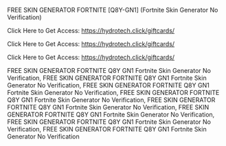 FREE SKIN GENERATOR FORTNITE [Q8Y-GN1] (Fortnite Skin Generator No Verification)

Click Here to Get Access: https://hydrotech.click/giftcards/

Click Here to Get Access: https://hydrotech.click/giftcards/

Click Here to Get Access: https://hydrotech.click/giftcards/

FREE SKIN GENERATOR FORTNITE Q8Y GN1 Fortnite Skin Generator No Verification, FREE SKIN GENERATOR FORTNITE Q8Y GN1 Fortnite Skin Generator No Verification, FREE SKIN GENERATOR FORTNITE Q8Y GN1 Fortnite Skin Generator No Verification, FREE SKIN GENERATOR FORTNITE Q8Y GN1 Fortnite Skin Generator No Verification, FREE SKIN GENERATOR FORTNITE Q8Y GN1 Fortnite Skin Generator No Verification, FREE SKIN GENERATOR FORTNITE Q8Y GN1 Fortnite Skin Generator No Verification, FREE SKIN GENERATOR FORTNITE Q8Y GN1 Fortnite Skin Generator No Verification, FREE SKIN GENERATOR FORTNITE Q8Y GN1 Fortnite Skin Generator No Verification
